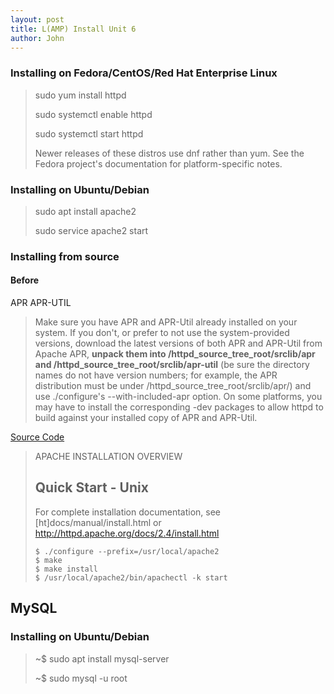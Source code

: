 ```yaml
---
layout: post
title: L(AMP) Install Unit 6
author: John
---
```


### Installing on Fedora/CentOS/Red Hat Enterprise Linux

> sudo yum install httpd
> 
> sudo systemctl enable httpd
> 
> sudo systemctl start httpd
> 
> Newer releases of these distros use dnf rather than yum. See the Fedora project's documentation for platform-specific notes.

### Installing on Ubuntu/Debian

> sudo apt install apache2
> 
> sudo service apache2 start

### Installing from source

#### Before

APR APR-UTIL

> Make sure you have APR and APR-Util already installed on your system. If you don't, or prefer to not use the system-provided versions, download the latest versions of both APR and APR-Util from Apache APR, **unpack them into /httpd_source_tree_root/srclib/apr and /httpd_source_tree_root/srclib/apr-util** (be sure the directory names do not have version numbers; for example, the APR distribution must be under /httpd_source_tree_root/srclib/apr/) and use ./configure's --with-included-apr option. On some platforms, you may have to install the corresponding -dev packages to allow httpd to build against your installed copy of APR and APR-Util.

[Source Code]()

> APACHE INSTALLATION OVERVIEW
>
>  Quick Start - Unix
>  ------------------
>
>  For complete installation documentation, see [ht]docs/manual/install.html or
>  http://httpd.apache.org/docs/2.4/install.html
>
>     $ ./configure --prefix=/usr/local/apache2
>     $ make
>     $ make install
>     $ /usr/local/apache2/bin/apachectl -k start

## MySQL

### Installing on Ubuntu/Debian

> ~$ sudo apt install mysql-server
> 
> ~$ sudo mysql -u root

